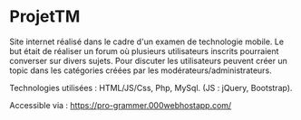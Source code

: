 # ProjetTM

Site internet réalisé dans le cadre d'un examen de technologie mobile.
Le but était de réaliser un forum où plusieurs utilisateurs inscrits pourraient converser sur divers sujets.
Pour discuter les utilisateurs peuvent créer un topic dans les catégories créées par les modérateurs/administrateurs.

Technologies utilisées : HTML/JS/Css, Php, MySql. (JS : jQuery, Bootstrap).

Accessible via : https://pro-grammer.000webhostapp.com/
